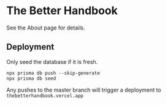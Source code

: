 # The Better Handbook

See the About page for details.

## Deployment

Only seed the database if it is fresh.

```
npx prisma db push --skip-generate
npx prisma db seed
```

Any pushes to the master branch will trigger a deployment to `thebetterhandbook.vercel.app`
